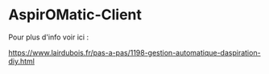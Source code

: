 # AspirOMatic-Client

Pour plus d'info voir ici : 

https://www.lairdubois.fr/pas-a-pas/1198-gestion-automatique-daspiration-diy.html